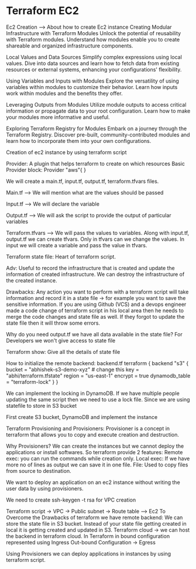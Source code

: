 # Terraform EC2

Ec2 Creation --> About how to create Ec2 instance
Creating Modular Infrastructure with Terraform Modules Unlock the potential of reusability with Terraform modules. Understand how modules enable you to create shareable and organized infrastructure components.

Local Values and Data Sources Simplify complex expressions using local values. Dive into data sources and learn how to fetch data from existing resources or external systems, enhancing your configurations' flexibility.

Using Variables and Inputs with Modules Explore the versatility of using variables within modules to customize their behavior. Learn how inputs work within modules and the benefits they offer.

Leveraging Outputs from Modules Utilize module outputs to access critical information or propagate data to your root configuration. Learn how to make your modules more informative and useful.

Exploring Terraform Registry for Modules Embark on a journey through the Terraform Registry. Discover pre-built, community-contributed modules and learn how to incorporate them into your own configurations.

Creation of ec2 instance by using terraform script

Provider: A plugin that helps terraform to create on which resources Basic Provider block: Provider "aws"{ }

We will create a main.tf, input.tf, output.tf, terraform.tfvars files.

Main.tf --> We will mention what are the values should be passed

Input.tf --> We will declare the variable

Output.tf --> We will ask the script to provide the output of particular variables

Terraform.tfvars --> We will pass the values to variables. Along with input.tf, output.tf we can create tfvars. Only in tfvars can we change the values. In input we will create a variable and pass the value in tfvars.


Terraform state file: Heart of terraform script. 

Adv: Useful to record the infrastructure that is created and update the information of created infrastructure. We can destroy the infrastructure of the created instance.

Drawbacks: 
Any action you want to perform with a terraform script will take information and record it in a state file → for example you want to save the sensitive information. 
If you are using Github (VCS) and a devops engineer made a code change of terraform script in his local area then he needs to merge the code changes and state file as well. If they forgot to update the state file then it will throw some errors.

Why do you need output.tf we have all data available in the state file?
For Developers we won't give access to state file

Terraform show: Give all the details of state file

How to initialize the remote backend:
backend.tf
terraform {
  backend "s3" {
    bucket         = "abhishek-s3-demo-xyz" # change this
    key            = "abhi/terraform.tfstate"
    region         = "us-east-1"
    encrypt        = true
    dynamodb_table = "terraform-lock"
  }
}

We can implement the  locking in DynamoDB. If we have multiple people updating the same script then we need to use a lock file. Since we are using statefile to store in S3 bucket

First create S3 bucket, DynamoDB and implement the instance

Terraform Provisioning and Provisioners: 
Provisioner is a concept in terraform that allows you to copy and execute creation and destruction.

Why Provisioners?
We can create the instances but we cannot deploy the applications or install softwares.
So terraform provide 2 features:
Remote exec: you can run the commands while creation only.
Local exec: If we have more no of lines as output we can save it in one file.
File: Used to copy files from source to destination.

We want to deploy an application on an ec2 instance without writing the user data by using provisioners.

We need to create ssh-keygen -t rsa for VPC creation

Terraform script → VPC → Public subnet → Route table —> Ec2
To Overcome the Drawbacks of terraform we have remote backend:
We can store the state file in S3 bucket. Instead of your state file getting created in local it is getting created and updated in S3.
Terraform cloud → we can host the backend in terraform cloud.
In Terraform in bound configuration represented using Ingress
Out-bound Configuration → Egress

Using Provisioners we can deploy applications in instances by using terraform script.
